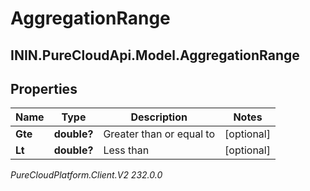 # AggregationRange

## ININ.PureCloudApi.Model.AggregationRange

## Properties

|Name | Type | Description | Notes|
|------------ | ------------- | ------------- | -------------|
| **Gte** | **double?** | Greater than or equal to | [optional] |
| **Lt** | **double?** | Less than | [optional] |



_PureCloudPlatform.Client.V2 232.0.0_
